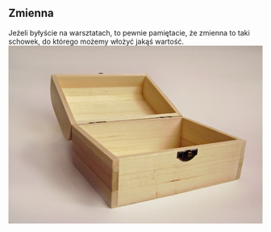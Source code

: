 ## Zmienna
Jeżeli byłyście na warsztatach, to pewnie pamiętacie, że zmienna to taki schowek, do którego możemy włożyć jakąś wartość.
![Grafika z serwisu lernpfadprismen.wordpress.com](./img/drawer.jpg)

